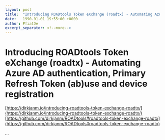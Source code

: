 ```yaml
---
layout: post
title:  "Introducing ROADtools Token eXchange (roadtx) - Automating Azure AD authentication, Primary Refresh Token (ab)use and device registration"
date:   1990-01-01 19:55:00 +0000
author: PfiatDe
excerpt_separator: <!--more-->
---
```


# Introducing ROADtools Token eXchange (roadtx) - Automating Azure AD authentication, Primary Refresh Token (ab)use and device registration
[https://dirkjanm.io/introducing-roadtools-token-exchange-roadtx/](https://dirkjanm.io/introducing-roadtools-token-exchange-roadtx/)
[https://github.com/dirkjanm/ROADtools#roadtools-token-exchange-roadtx](https://github.com/dirkjanm/ROADtools#roadtools-token-exchange-roadtx)

...
<!--more-->
